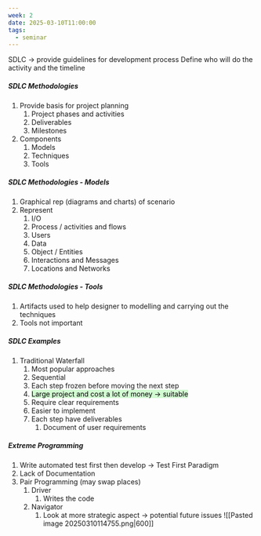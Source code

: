 ```yaml
---
week: 2
date: 2025-03-10T11:00:00
tags:
  - seminar
---
```


SDLC -> provide guidelines for development process
Define who will do the activity and the timeline

##### SDLC Methodologies
1. Provide basis for project planning
	1. Project phases and activities
	2. Deliverables
	3. Milestones
2. Components
	1. Models
	2. Techniques
	3. Tools
##### SDLC Methodologies  - Models
1. Graphical rep (diagrams and charts) of scenario
2. Represent
	1. I/O
	2. Process / activities and flows
	3. Users
	4. Data
	5. Object / Entities
	6. Interactions and Messages
	7. Locations and Networks
##### SDLC Methodologies - Tools
1. Artifacts used to help designer to modelling and carrying out the techniques
2. Tools not important

##### SDLC Examples
1. Traditional Waterfall
	1. Most popular approaches
	2. Sequential
	3. Each step frozen before moving the next step
	4. <mark style="background: #BBFABBA6;">Large project and cost a lot of money -> suitable</mark>
	5. Require clear requirements
	6. Easier to implement
	7. Each step have deliverables
		1. Document of user requirements

##### Extreme Programming
1. Write automated test first then develop -> Test First Paradigm
2. Lack of Documentation
3. Pair Programming (may swap places)
	1. Driver
		1. Writes the code
	2. Navigator
		1. Look at more strategic aspect -> potential future issues
![[Pasted image 20250310114755.png|600]]
